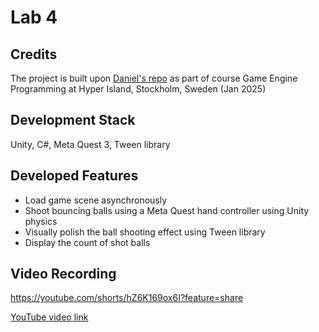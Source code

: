 # Lab 4
## Credits
The project is built upon [Daniel's repo](https://github.com/daniel-mansson/hyper-xr26-lab4) as part of course Game Engine Programming at Hyper Island, Stockholm, Sweden (Jan 2025)

## Development Stack
Unity, C#, Meta Quest 3, Tween library

## Developed Features
* Load game scene asynchronously
* Shoot bouncing balls using a Meta Quest hand controller using Unity physics
* Visually polish the ball shooting effect using Tween library
* Display the count of shot balls

## Video Recording
https://youtube.com/shorts/hZ6K169ox6I?feature=share

[YouTube video link](https://youtube.com/shorts/hZ6K169ox6I?feature=share)